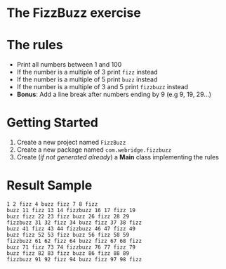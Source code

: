 The FizzBuzz exercise
====

The rules
===

* Print all numbers between 1 and 100
* If the number is a multiple of 3 print `fizz` instead
* If the number is a multiple of 5 print `buzz` instead
* If the number is a multiple of 3 and 5 print `fizzbuzz` instead
* **Bonus**: Add a line break after numbers ending by 9 (e.g 9, 19, 29...)

Getting Started
===

1. Create a new project named `FizzBuzz`
2. Create a new package named `com.webridge.fizzbuzz`
3. Create (*if not generated already*) a **Main** class implementing the rules

Result Sample
===

```
1 2 fizz 4 buzz fizz 7 8 fizz
buzz 11 fizz 13 14 fizzbuzz 16 17 fizz 19
buzz fizz 22 23 fizz buzz 26 fizz 28 29
fizzbuzz 31 32 fizz 34 buzz fizz 37 38 fizz
buzz 41 fizz 43 44 fizzbuzz 46 47 fizz 49
buzz fizz 52 53 fizz buzz 56 fizz 58 59
fizzbuzz 61 62 fizz 64 buzz fizz 67 68 fizz
buzz 71 fizz 73 74 fizzbuzz 76 77 fizz 79
buzz fizz 82 83 fizz buzz 86 fizz 88 89
fizzbuzz 91 92 fizz 94 buzz fizz 97 98 fizz
```